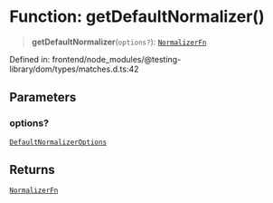 # Function: getDefaultNormalizer()

> **getDefaultNormalizer**(`options?`): [`NormalizerFn`](../type-aliases/NormalizerFn.md)

Defined in: frontend/node\_modules/@testing-library/dom/types/matches.d.ts:42

## Parameters

### options?

[`DefaultNormalizerOptions`](../interfaces/DefaultNormalizerOptions.md)

## Returns

[`NormalizerFn`](../type-aliases/NormalizerFn.md)
